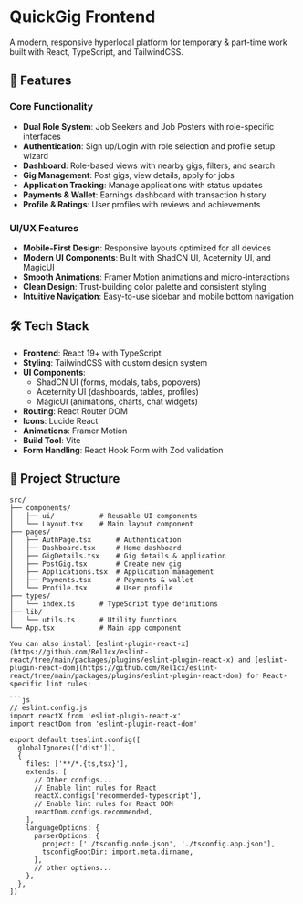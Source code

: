 # QuickGig Frontend

A modern, responsive hyperlocal platform for temporary & part-time work built with React, TypeScript, and TailwindCSS.

## 🚀 Features

### Core Functionality
- **Dual Role System**: Job Seekers and Job Posters with role-specific interfaces
- **Authentication**: Sign up/Login with role selection and profile setup wizard
- **Dashboard**: Role-based views with nearby gigs, filters, and search
- **Gig Management**: Post gigs, view details, apply for jobs
- **Application Tracking**: Manage applications with status updates
- **Payments & Wallet**: Earnings dashboard with transaction history
- **Profile & Ratings**: User profiles with reviews and achievements

### UI/UX Features
- **Mobile-First Design**: Responsive layouts optimized for all devices
- **Modern UI Components**: Built with ShadCN UI, Aceternity UI, and MagicUI
- **Smooth Animations**: Framer Motion animations and micro-interactions
- **Clean Design**: Trust-building color palette and consistent styling
- **Intuitive Navigation**: Easy-to-use sidebar and mobile bottom navigation

## 🛠 Tech Stack

- **Frontend**: React 19+ with TypeScript
- **Styling**: TailwindCSS with custom design system
- **UI Components**: 
  - ShadCN UI (forms, modals, tabs, popovers)
  - Aceternity UI (dashboards, tables, profiles)
  - MagicUI (animations, charts, chat widgets)
- **Routing**: React Router DOM
- **Icons**: Lucide React
- **Animations**: Framer Motion
- **Build Tool**: Vite
- **Form Handling**: React Hook Form with Zod validation

## 📁 Project Structure

```
src/
├── components/
│   ├── ui/           # Reusable UI components
│   └── Layout.tsx    # Main layout component
├── pages/
│   ├── AuthPage.tsx      # Authentication
│   ├── Dashboard.tsx     # Home dashboard
│   ├── GigDetails.tsx    # Gig details & application
│   ├── PostGig.tsx       # Create new gig
│   ├── Applications.tsx  # Application management
│   ├── Payments.tsx      # Payments & wallet
│   └── Profile.tsx       # User profile
├── types/
│   └── index.ts      # TypeScript type definitions
├── lib/
│   └── utils.ts      # Utility functions
└── App.tsx           # Main app component

You can also install [eslint-plugin-react-x](https://github.com/Rel1cx/eslint-react/tree/main/packages/plugins/eslint-plugin-react-x) and [eslint-plugin-react-dom](https://github.com/Rel1cx/eslint-react/tree/main/packages/plugins/eslint-plugin-react-dom) for React-specific lint rules:

```js
// eslint.config.js
import reactX from 'eslint-plugin-react-x'
import reactDom from 'eslint-plugin-react-dom'

export default tseslint.config([
  globalIgnores(['dist']),
  {
    files: ['**/*.{ts,tsx}'],
    extends: [
      // Other configs...
      // Enable lint rules for React
      reactX.configs['recommended-typescript'],
      // Enable lint rules for React DOM
      reactDom.configs.recommended,
    ],
    languageOptions: {
      parserOptions: {
        project: ['./tsconfig.node.json', './tsconfig.app.json'],
        tsconfigRootDir: import.meta.dirname,
      },
      // other options...
    },
  },
])
```
